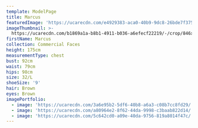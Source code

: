 ```yaml
---
template: ModelPage
title: Marcus
featuredImage: 'https://ucarecdn.com/e4929383-aca0-40b9-9dc8-26bde7f3751b/'
imageThumbnail: >-
  https://ucarecdn.com/b1869a1a-b8b1-4911-b036-a6efecf22219/-/crop/846x1144/372,0/-/preview/
firstName: Marcus
collection: Commercial Faces
height: 175cm
measurementType: chest
bust: 92cm
waist: 79cm
hips: 98cm
size: 32/L
shoeSize: '9'
hair: Brown
eyes: Brown
imagePortfolio:
  - image: 'https://ucarecdn.com/3a6e95b2-5df6-40b8-a6a3-c08b7cc8fd29/'
  - image: 'https://ucarecdn.com/a80964e2-8f62-44da-9998-c3baab822d14/'
  - image: 'https://ucarecdn.com/5c642cd0-a09e-40da-9756-819a8014f47c/'
---
```


